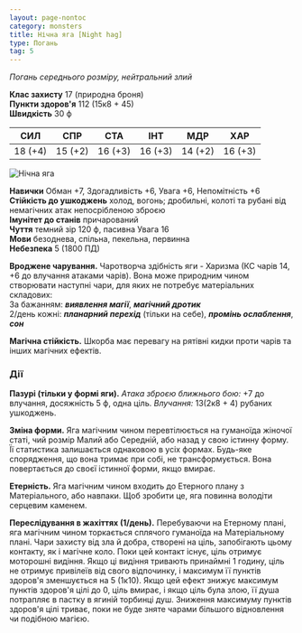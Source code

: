 ```yaml
---
layout: page-nontoc
category: monsters
title: Нічна яга [Night hag]
type: Погань
tag: 5
---
```


_Погань середнього розміру, нейтральний злий_

**Клас захисту** 17 (природна броня)    
**Пункти здоров'я** 112 (15к8 + 45)    
**Швидкість** 30 ф

| СИЛ     | СПР     | СТА     | ІНТ     | МДР     | ХАР     |
| ------- | ------- | ------- | ------- | ------- | ------- |
| 18 (+4) | 15 (+2) | 16 (+3) | 16 (+3) | 14 (+2) | 16 (+3) |

![Нічна яга](https://www.dndbeyond.com/avatars/thumbnails/30788/622/1000/1000/638062177695355747.png)

**Навички** Обман +7, Здогадливість +6, Увага +6, Непомітність +6    
**Стійкість до ушкоджень** холод, вогонь; дробильні, колоті та рубані від немагічних атак непосрібленою зброєю    
**Імунітет до станів** причарований    
**Чуття** темний зір 120 ф, пасивна Увага 16    
**Мови** безоднева, спільна, пекельна, первинна    
**Небезпека** 5 (1800 ПД)

**Вроджене чарування.** Чаротворча здібність яги - Харизма (КС чарів 14, +6 до влучання атаками чарів). Вона може природним чином створювати наступні чари, для яких не потребує матеріальних складових:    
За бажанням: **_виявлення магії_**, **_магічний дротик_**    
2/день кожні: **_планарний перехід_** (тільки на себе), **_промінь ослаблення_**, **_сон_**    

**Магічна стійкість.** Шкорба має перевагу на рятівні кидки проти чарів та інших магічних ефектів.

### Дії
**Пазурі (тільки у формі яги).** _Атака зброєю ближнього бою:_ +7 до влучання, досяжність 5 ф, одна ціль. _Влучання:_ 13(2к8 + 4) рубаних ушкоджень.    

**Зміна форми.** Яга магічним чином перевтілюється на гуманоїда жіночої статі, чий розмір Малий або Середній, або назад у свою істинну форму. Її статистика залишається однаковою в усіх формах. Будь-яке спорядження, що вона тримає при собі, не трансформується. Вона повертається до своєї істинної форми, якщо вмирає.    

**Етерність.** Яга магічним чином входить до Етерного плану з Матеріального, або навпаки. Щоб зробити це, яга повинна володіти серцевим каменем.    

**Переслідування в жахіттях (1/день).** Перебуваючи на Етерному плані, яга магічним чином торкається сплячого гуманоїда на Матеріальному плані. Чари захисту від зла й добра, створені на ціль, запобігають цьому контакту, як і магічне коло. Поки цей контакт існує, ціль отримує моторошні видіння. Якщо ці видіння тривають принаймні 1 годину, ціль не отримує привілеїв від свого відпочинку, і максимум її пунктів здоров'я зменшується на 5 (1к10). Якщо цей ефект знижує максимум пунктів здоров'я цілі до 0, ціль вмирає, і якщо ціль була злою, її душа потрапляє в пастку в ягиній торбинці душ. Зниження максимуму пунктів здоров'я цілі триває, поки не буде зняте чарами більшого відновлення чи подібною магією.
